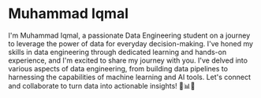 # Muhammad Iqmal

I'm Muhammad Iqmal, a passionate Data Engineering student on a journey to leverage the power of data for everyday decision-making. I've honed my skills in data engineering through dedicated learning and hands-on experience, and I'm excited to share my journey with you. I've delved into various aspects of data engineering, from building data pipelines to harnessing the capabilities of machine learning and AI tools.  Let's connect and collaborate to turn data into actionable insights! 🚀📊🔧

